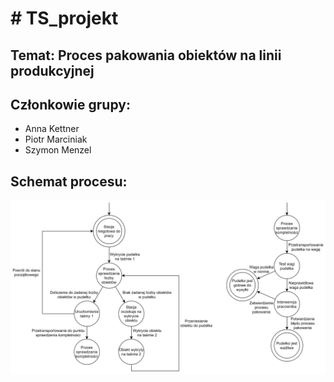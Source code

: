 # # TS_projekt

## Temat: Proces pakowania obiektów na linii produkcyjnej

## Członkowie grupy:

* Anna Kettner
* Piotr Marciniak
* Szymon Menzel

## Schemat procesu:

![Graph](GIT_foto/graf.png)
